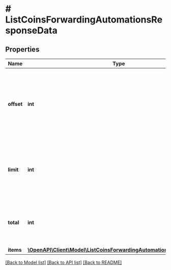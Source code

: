 # # ListCoinsForwardingAutomationsResponseData

## Properties

Name | Type | Description | Notes
------------ | ------------- | ------------- | -------------
**offset** | **int** | The starting index of the response items, i.e. where the response should start listing the returned items. |
**limit** | **int** | Defines how many items should be returned in the response per page basis. |
**total** | **int** | Defines the total number of items returned in the response. |
**items** | [**\OpenAPI\Client\Model\ListCoinsForwardingAutomationsResponseItem[]**](ListCoinsForwardingAutomationsResponseItem.md) |  |

[[Back to Model list]](../../README.md#models) [[Back to API list]](../../README.md#endpoints) [[Back to README]](../../README.md)
